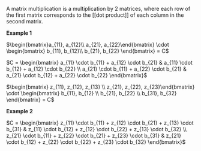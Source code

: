 A matrix multiplication is a multiplication by 2 matrices, where each row of the first matrix corresponds to the [[dot product]] of each column in the second matrix.

**Example 1**

$\begin{bmatrix}a_{11}, a_{12}\\ a_{21}, a_{22}\end{bmatrix} \cdot \begin{bmatrix} b_{11}, b_{12}\\ b_{21}, b_{22} \end{bmatrix} = C$

$C = \begin{bmatrix} a_{11} \cdot b_{11} + a_{12} \cdot b_{21} & a_{11} \cdot b_{12} + a_{12} \cdot b_{22} \\ a_{21} \cdot b_{11} + a_{22} \cdot b_{21} & a_{21} \cdot b_{12} + a_{22} \cdot b_{22} \end{bmatrix}$

$\begin{bmatrix} z_{11}, z_{12}, z_{13} \\ z_{21}, z_{22}, z_{23}\end{bmatrix} \cdot \begin{bmatrix} b_{11}, b_{12} \\ b_{21}, b_{22} \\ b_{31}, b_{32} \end{bmatrix} = C$

**Example 2**

$C = \begin{bmatrix} z_{11} \cdot b_{11} + z_{12} \cdot b_{21} + z_{13} \cdot b_{31} & z_{11} \cdot b_{12} + z_{12} \cdot b_{22} + z_{13} \cdot b_{32} \\ z_{21} \cdot b_{11} + z_{22} \cdot b_{21} + z_{23} \cdot b_{31} & z_{21} \cdot b_{12} + z_{22} \cdot b_{22} + z_{23} \cdot b_{32} \end{bmatrix}$




